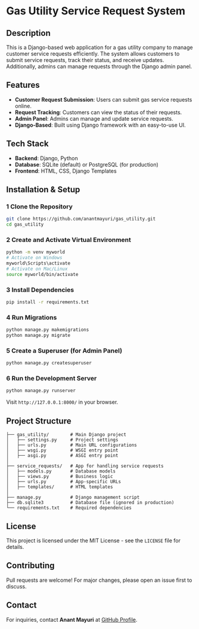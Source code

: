 # Gas Utility Service Request System

##  Description

This is a Django-based web application for a gas utility company to manage customer service requests efficiently. The system allows customers to submit service requests, track their status, and receive updates. Additionally, admins can manage requests through the Django admin panel.

##  Features

- **Customer Request Submission**: Users can submit gas service requests online.
- **Request Tracking**: Customers can view the status of their requests.
- **Admin Panel**: Admins can manage and update service requests.
- **Django-Based**: Built using Django framework with an easy-to-use UI.

##  Tech Stack

- **Backend**: Django, Python
- **Database**: SQLite (default) or PostgreSQL (for production)
- **Frontend**: HTML, CSS, Django Templates

##  Installation & Setup

### 1️ Clone the Repository

```sh
git clone https://github.com/anantmayuri/gas_utility.git
cd gas_utility
```

### 2️ Create and Activate Virtual Environment

```sh
python -m venv myworld
# Activate on Windows
myworld\Scripts\activate
# Activate on Mac/Linux
source myworld/bin/activate
```

### 3️ Install Dependencies

```sh
pip install -r requirements.txt
```

### 4️ Run Migrations

```sh
python manage.py makemigrations
python manage.py migrate
```

### 5️ Create a Superuser (for Admin Panel)

```sh
python manage.py createsuperuser
```

### 6️ Run the Development Server

```sh
python manage.py runserver
```

Visit `http://127.0.0.1:8000/` in your browser.

##  Project Structure

```
├── gas_utility/        # Main Django project
│   ├── settings.py     # Project settings
│   ├── urls.py         # Main URL configurations
│   ├── wsgi.py         # WSGI entry point
│   ├── asgi.py         # ASGI entry point
│
├── service_requests/   # App for handling service requests
│   ├── models.py       # Database models
│   ├── views.py        # Business logic
│   ├── urls.py         # App-specific URLs
│   ├── templates/      # HTML templates
│
├── manage.py           # Django management script
├── db.sqlite3          # Database file (ignored in production)
└── requirements.txt    # Required dependencies
```

##  License

This project is licensed under the MIT License - see the `LICENSE` file for details.

##  Contributing

Pull requests are welcome! For major changes, please open an issue first to discuss.

##  Contact

For inquiries, contact **Anant Mayuri** at [GitHub Profile](https://github.com/anantmayuri).



